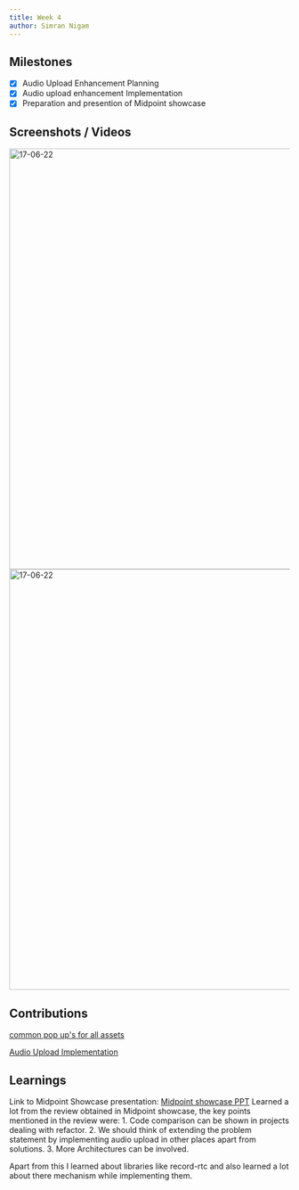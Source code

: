 ```yaml
---
title: Week 4
author: Simran Nigam
---
```


## Milestones
- [X] Audio Upload Enhancement Planning
- [X] Audio upload enhancement Implementation
- [X] Preparation and presention of Midpoint showcase 
## Screenshots / Videos 
<img width="755" alt="17-06-22" src="https://github.com/Code4GovTech/c4gt-milestones/assets/95395832/3a9abdd7-a68d-4cd0-854e-22747ef006d6"/>
<img width="755" alt="17-06-22" src="https://github.com/Code4GovTech/c4gt-milestones/assets/95395832/a83b6ee8-cd1e-4f8c-9132-c576adf4d55e"/>

## Contributions
[common pop up's for all assets](https://github.com/Sunbird-inQuiry/editor/pull/75)

[Audio Upload Implementation](https://github.com/Sunbird-inQuiry/editor/pull/86)
## Learnings
Link to Midpoint Showcase presentation: 
[Midpoint showcase PPT](https://docs.google.com/presentation/d/1z2F1amPsPX9BLjG-5cemsJwdmd-RWjU4Ecn8mK5eP3w/edit#slide=id.p2)
    Learned a lot from the review obtained in Midpoint showcase, the key points mentioned in the review were:
    1. Code comparison can be shown in projects dealing with refactor.
    2. We should think of extending the problem statement by implementing audio upload in other places apart from solutions.
    3. More Architectures can be involved.

Apart from this I learned about libraries like record-rtc and also learned a lot about there mechanism while implementing them.